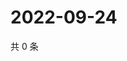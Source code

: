# 2022-09-24

共 0 条

<!-- BEGIN WEIBO -->
<!-- 最后更新时间 Sat Sep 24 2022 15:08:21 GMT+0800 (China Standard Time) -->

<!-- END WEIBO -->
